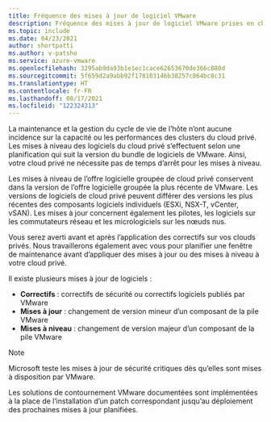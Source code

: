 ```yaml
---
title: Fréquence des mises à jour de logiciel VMware
description: Fréquence des mises à jour de logiciel VMware prises en charge pour Azure VMware Solution.
ms.topic: include
ms.date: 04/23/2021
author: shortpatti
ms.author: v-patsho
ms.service: azure-vmware
ms.openlocfilehash: 3295ab9da93b1e1ec1cace62653670de366c880d
ms.sourcegitcommit: 5f659d2a9abb92f178103146b38257c864bc8c31
ms.translationtype: HT
ms.contentlocale: fr-FR
ms.lasthandoff: 08/17/2021
ms.locfileid: "122324313"
---
```

<!-- Used in faq.md and concepts-private-clouds-clusters.md -->

La maintenance et la gestion du cycle de vie de l’hôte n’ont aucune incidence sur la capacité ou les performances des clusters du cloud privé. Les mises à niveau des logiciels du cloud privé s’effectuent selon une planification qui suit la version du bundle de logiciels de VMware.  Ainsi, votre cloud privé ne nécessite pas de temps d’arrêt pour les mises à niveau.

Les mises à niveau de l’offre logicielle groupée de cloud privé conservent dans la version de l’offre logicielle groupée la plus récente de VMware. Les versions de logiciels de cloud privé peuvent différer des versions les plus récentes des composants logiciels individuels (ESXi, NSX-T, vCenter, vSAN). Les mises à jour concernent également les pilotes, les logiciels sur les commutateurs réseau et les micrologiciels sur les nœuds nus.

Vous serez averti avant et après l’application des correctifs sur vos clouds privés. Nous travaillerons également avec vous pour planifier une fenêtre de maintenance avant d’appliquer des mises à jour ou des mises à niveau à votre cloud privé. 

Il existe plusieurs mises à jour de logiciels :

- **Correctifs** : correctifs de sécurité ou correctifs logiciels publiés par VMware
- **Mises à jour** : changement de version mineur d’un composant de la pile VMware
- **Mises à niveau** : changement de version majeur d’un composant de la pile VMware

>[!NOTE]
>Microsoft teste les mises à jour de sécurité critiques dès qu’elles sont mises à disposition par VMware.

Les solutions de contournement VMware documentées sont implémentées à la place de l’installation d’un patch correspondant jusqu’au déploiement des prochaines mises à jour planifiées.
